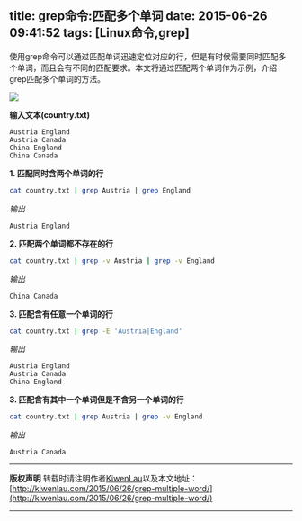 title: grep命令:匹配多个单词
date: 2015-06-26 09:41:52
tags: [Linux命令,grep]
---

使用grep命令可以通过匹配单词迅速定位对应的行，但是有时候需要同时匹配多个单词，而且会有不同的匹配要求。本文将通过匹配两个单词作为示例，介绍grep匹配多个单词的方法。


![](/image/150626/grep_word.png)


**输入文本(country.txt)**
```plain
Austria England
Austria Canada
China England
China Canada
```

**1. 匹配同时含两个单词的行**
```sh
cat country.txt | grep Austria | grep England
```

*输出*
```plain
Austria England
```


**2. 匹配两个单词都不存在的行**
```sh
cat country.txt | grep -v Austria | grep -v England
```

*输出*
```plain
China Canada
```

**3. 匹配含有任意一个单词的行**
```sh
cat country.txt | grep -E 'Austria|England'
```

*输出*
```plain
Austria England
Austria Canada
China England
```

**3. 匹配含有其中一个单词但是不含另一个单词的行**
```sh
cat country.txt | grep Austria | grep -v England
```

*输出*
```plain
Austria Canada
```

***
**版权声明**
转载时请注明作者[KiwenLau](http://kiwenlau.com/)以及本文地址：
[http://kiwenlau.com/2015/06/26/grep-multiple-word/](http://kiwenlau.com/2015/06/26/grep-multiple-word/)
***








